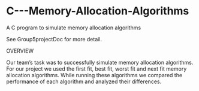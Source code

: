 # C---Memory-Allocation-Algorithms
A C program to simulate memory allocation algorithms

See Group5projectDoc for more detail.

OVERVIEW

Our team’s task was to successfully simulate memory allocation algorithms. For
our project we used the first fit, best fit, worst fit and next fit memory allocation
algorithms. While running these algorithms we compared the performance of each
algorithm and analyzed their differences.
